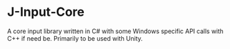 # J-Input-Core
A core input library written in C# with some Windows specific API calls with C++ if need be. Primarily to be used with Unity.
